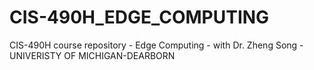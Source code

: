 # CIS-490H_EDGE_COMPUTING

CIS-490H course repository - Edge Computing - with Dr. Zheng Song - UNIVERISTY OF MICHIGAN-DEARBORN
